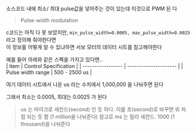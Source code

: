 
소스코드 내에 최소/ 최대 pulse값을 넣어주는 것이 있는데 이것으로 PWM 된
다   

> Pulse-width modulation



c코드는 아직 다 못 보았지만, 
`min_pulse_width=0.0005, max_pulse_width=0.0025` 라고  정의해 줘야한다면    
이 정보를 어떻게 알 수 있냐하면 서보 모터의 데이터 시트를 참고해야한다  

예를 들어 아래와 같은 스펙을 가지고 있다면..  
| item              | Control Specification |
| ----------------- | --------------------- |
| Pulse width range | 500 - 2500 us                      |

여기 데이터 시트에서 나온 us 라는 수치에서 1,000,000 을 나눠주면 된다 

그래서 최소는 0.0005,  최대는 0.0025 가 된다

> us 는 마이크로 세컨드(second) 인 듯 하다. 이를 초(second)로 바꾸면 위 처럼 되는 듯 함 (1 million을 나눠준다)
> 참고로 ms 는 밀리 세컨드. 1000 (1 thousand)을 나눠준다 




